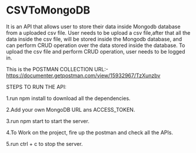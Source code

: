 # CSVToMongoDB

It is an API that allows user to store their data inside Mongodb database from a uploaded csv file. 
User needs to be upload a csv file,after that all the data inside the csv file, will be stored inside the Mongodb database, 
and can perform CRUD operation over the data stored inside the database. To upload the csv file and perform CRUD operation, user needs to be logged in.

This is the POSTMAN COLLECTION URL:-
https://documenter.getpostman.com/view/15932967/TzXunzbv

STEPS TO RUN THE API:

1.run npm install to download all the dependencies.

2.Add your own MongoDB URL ans ACCESS_TOKEN.

3.run npm start to start the server.

4.To Work on the project, fire up the postman and check all the APIs.

5.run ctrl + c to stop the server.
